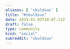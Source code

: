```yaml
---
aliases: [ 'skuldsux' ]
title: "#skuldsux"
date: 2019-01-03T10:07:11Z
draft: false
type: community
kind: "social"
subreddit: "skuldsux"
---
```

